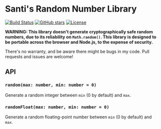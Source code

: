 # Santi's Random Number Library
[![Build Status](https://github.com/santi100a/random-lib/actions/workflows/main.yml/badge.svg)](https://github.com/santi100a/random-lib/actions)
[![GitHub stars](https://img.shields.io/github/stars/santi100a/random-lib.svg)](https://github.com/santi100a/santitools-python)
[![License](https://img.shields.io/github/license/santi100a/random-lib.svg)](https://github.com/santi100a/santitools-python)

**WARNING: This library doesn't generate cryptographically safe random numbers, due to its reliability on `Math.random()`. This library is designed to be portable across the browser and Node.js, to the expense of security.**

There's no warranty, and be aware there might be bugs in my code. Pull requests and issues are welcome!
## API

### `random(max: number, min: number = 0)`
Generate a random integer between `min` (0 by default) and `max`.
### `randomFloat(max: number, min: number = 0)`
Generate a random floating-point number between `min` (0 by default) and `max`.
